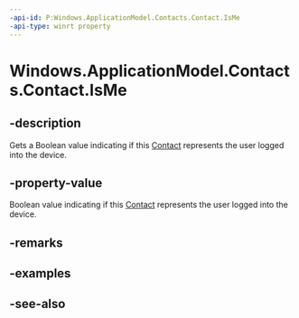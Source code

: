 ```yaml
---
-api-id: P:Windows.ApplicationModel.Contacts.Contact.IsMe
-api-type: winrt property
---
```


<!-- Property syntax
public bool IsMe { get; }
-->

# Windows.ApplicationModel.Contacts.Contact.IsMe

## -description
Gets a Boolean value indicating if this [Contact](contact.md) represents the user logged into the device.

## -property-value
Boolean value indicating if this [Contact](contact.md) represents the user logged into the device.

## -remarks

## -examples

## -see-also
